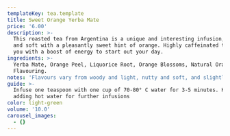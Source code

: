 ```yaml
---
templateKey: tea.template
title: Sweet Orange Yerba Mate
price: '6.00'
description: >-
  This roasted tea from Argentina is a unique and interesting infusion, light
  and soft with a pleasantly sweet hint of orange. Highly caffeinated to leave
  you with a boost of energy to start out your day.
ingredients: >-
  Yerba Mate, Orange Peel, Liquorice Root, Orange Blossoms, Natural Orange
  Flavouring.
notes: 'Flavours vary from woody and light, nutty and soft, and slightly fruity.'
guide: >-
  Infuse one teaspoon with one cup of 70-80° C water for 3-5 minutes. Keep
  adding hot water for further infusions
color: light-green
volume: '10.0'
carousel_images:
  - {}
---
```


